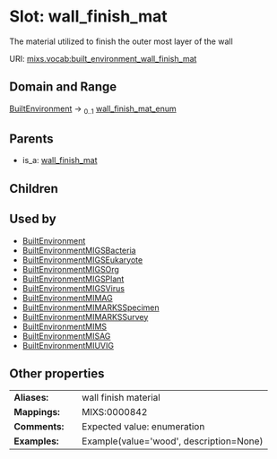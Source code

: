 
# Slot: wall_finish_mat


The material utilized to finish the outer most layer of the wall

URI: [mixs.vocab:built_environment_wall_finish_mat](https://w3id.org/mixs/vocab/built_environment_wall_finish_mat)


## Domain and Range

[BuiltEnvironment](BuiltEnvironment.md) &#8594;  <sub>0..1</sub> [wall_finish_mat_enum](wall_finish_mat_enum.md)

## Parents

 *  is_a: [wall_finish_mat](wall_finish_mat.md)

## Children


## Used by

 * [BuiltEnvironment](BuiltEnvironment.md)
 * [BuiltEnvironmentMIGSBacteria](BuiltEnvironmentMIGSBacteria.md)
 * [BuiltEnvironmentMIGSEukaryote](BuiltEnvironmentMIGSEukaryote.md)
 * [BuiltEnvironmentMIGSOrg](BuiltEnvironmentMIGSOrg.md)
 * [BuiltEnvironmentMIGSPlant](BuiltEnvironmentMIGSPlant.md)
 * [BuiltEnvironmentMIGSVirus](BuiltEnvironmentMIGSVirus.md)
 * [BuiltEnvironmentMIMAG](BuiltEnvironmentMIMAG.md)
 * [BuiltEnvironmentMIMARKSSpecimen](BuiltEnvironmentMIMARKSSpecimen.md)
 * [BuiltEnvironmentMIMARKSSurvey](BuiltEnvironmentMIMARKSSurvey.md)
 * [BuiltEnvironmentMIMS](BuiltEnvironmentMIMS.md)
 * [BuiltEnvironmentMISAG](BuiltEnvironmentMISAG.md)
 * [BuiltEnvironmentMIUVIG](BuiltEnvironmentMIUVIG.md)

## Other properties

|  |  |  |
| --- | --- | --- |
| **Aliases:** | | wall finish material |
| **Mappings:** | | MIXS:0000842 |
| **Comments:** | | Expected value: enumeration |
| **Examples:** | | Example(value='wood', description=None) |

